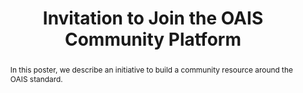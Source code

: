 ---
abstract: In this poster, we describe an initiative to build a community resource
  around the OAIS standard.
creators:
- Sierman, Barbara
- Kilbride, William
- L'Hours, Hervé
- Wheatley, Paul
date: null
document_url: https://services.phaidra.univie.ac.at/api/object/o:429602/download
grand_parent: iPRES
institutions: []
keywords:
- oais
landing_page_url: https://phaidra.univie.ac.at/o:429602
language: eng
layout: publication
license: CC BY 4.0 International
notes_url: null
parent: iPRES 2015
publication_type: poster
size: 408098
slides_url: null
source_name: iPRES
title: Invitation to Join the OAIS Community Platform
year: 2015
---